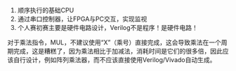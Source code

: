 1. 顺序执行的基础CPU
2. 通过串口控制器，让FPGA与PC交互，实现监视
3. 个人赛初赛主要是硬件电路设计，Verilog不是程序！是硬件电路！

对于乘法指令，MUL，不建议使用“X”（乘号）直接完成，这会导致乘法在一个周期完成，这是糟糕了，因为乘法相比于加减法，消耗时间是它们的很多倍，因此应该自行设计，例如阵列乘法器，而不应该直接使用Verilog/Vivado自动生成。